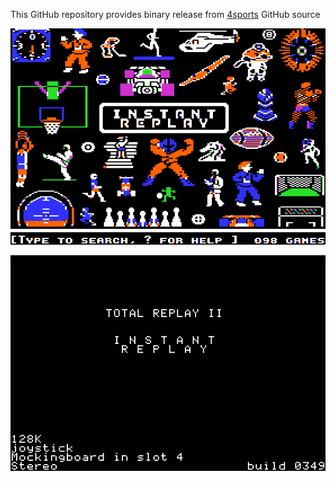 This GitHub repository provides binary release from [4sports](https://github.com/a2-4am/4sports) GitHub source

![Instant Replay Cover](https://github.com/appleiifanclub/a2-4am_4sports_bin/blob/279ff9ec4278d380887d47cba9e47c322135ad07/image/Instant%20Replay%20cover.png?raw=true)

![Instant Replay build 349](https://github.com/appleiifanclub/a2-4am_4sports_bin/blob/67aef3734efceb3328d217288b2e2ab9dd4fbb1d/image/Instant%20Replay%20build%20349.png?raw=true)

